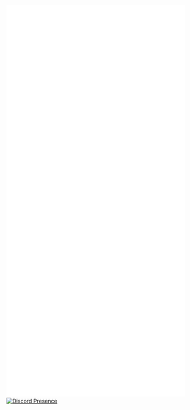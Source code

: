 [![Metrics](https://github.com/usarral/usarral/blob/master/github-metrics.svg)](https://usarral.me/github)
[![Discord Presence](https://lanyard-profile-readme.vercel.app/api/496251940485988385)](https://discord.com/users/496251940485988385)
